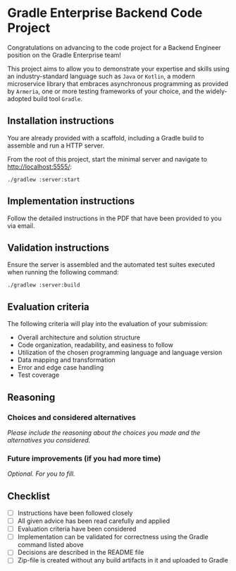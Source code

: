 # Gradle Enterprise Backend Code Project

Congratulations on advancing to the code project for a Backend Engineer position on the Gradle Enterprise team!

This project aims to allow you to demonstrate your expertise and skills using an industry-standard language such as `Java` or `Kotlin`, a modern microservice library that embraces asynchronous programming as provided by `Armeria`, one or more testing frameworks of your choice, and the widely-adopted build tool `Gradle`.

## Installation instructions

You are already provided with a scaffold, including a Gradle build to assemble and run a HTTP server.

From the root of this project, start the minimal server and navigate to [http://localhost:5555/](http://localhost:5555/):

`./gradlew :server:start`

## Implementation instructions

Follow the detailed instructions in the PDF that have been provided to you via email.

## Validation instructions

Ensure the server is assembled and the automated test suites executed when running the following command:

`./gradlew :server:build`

## Evaluation criteria

The following criteria will play into the evaluation of your submission:

- Overall architecture and solution structure
- Code organization, readability, and easiness to follow
- Utilization of the chosen programming language and language version
- Data mapping and transformation
- Error and edge case handling
- Test coverage

## Reasoning

### Choices and considered alternatives

_Please include the reasoning about the choices you made and the alternatives you considered._

### Future improvements (if you had more time)

_Optional. For you to fill._

## Checklist

- [ ] Instructions have been followed closely
- [ ] All given advice has been read carefully and applied
- [ ] Evaluation criteria have been considered
- [ ] Implementation can be validated for correctness using the Gradle command listed above
- [ ] Decisions are described in the README file
- [ ] Zip-file is created without any build artifacts in it and uploaded to Gradle
